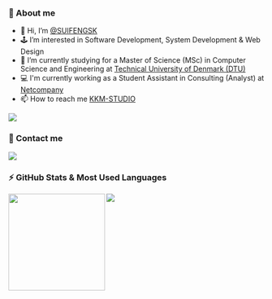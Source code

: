 ### 📣 About me
- 👋 Hi, I’m <a href="https://github.com/SUIFENGSK/">@SUIFENGSK</a>
- 🕹️ I’m interested in Software Development, System Development & Web Design
- 🤖 I’m currently studying for a Master of Science (MSc) in Computer Science and Engineering at <a href="https://www.dtu.dk">Technical University of Denmark (DTU)</a>
- 💻 I'm currently working as a Student Assistant in Consulting (Analyst) at <a href="https://www.netcompany.com">Netcompany</a>
- 📫 How to reach me <a href="https://kkmstudio.dk/">KKM-STUDIO</a>

![](https://komarev.com/ghpvc/?username=SUIFENGSK&color=blue)

### 📮 Contact me
<a href="https://www.linkedin.com/in/shuokai-ma-8b533b202/">
    <img src="https://img.shields.io/badge/LinkedIn-0077B5?style=for-the-badge&logo=linkedin&logoColor=white"/>
  </a>

### ⚡ GitHub Stats & Most Used Languages
<div>
<img height="190" align="left" src="https://github-readme-stats.vercel.app/api?username=SUIFENGSK&show_icons=true&count_private=true&theme=dark" />
<img src="https://github-readme-stats.vercel.app/api/top-langs/?username=SUIFENGSK&langs_count=10&theme=dark&layout=compact"/>
</div>

<!--
### 🏆 Github Profile Trophy
[![trophy](https://github-profile-trophy.vercel.app/?username=SUIFENGSK&theme=onestar)](https://github.com/SUIFENGSK/)
-->

<!--
### 🔖 Technologies I use
![Windows](https://img.shields.io/badge/Windows-0078D6?style=for-the-badge&logo=windows&logoColor=white)
![Visual Studio Code](https://img.shields.io/badge/Visual%20Studio%20Code-0078d7.svg?style=for-the-badge&logo=visual-studio-code&logoColor=white)
![GitHub](https://img.shields.io/badge/github-%23121011.svg?style=for-the-badge&logo=github&logoColor=white)
![Git](https://img.shields.io/badge/git-%23F05033.svg?style=for-the-badge&logo=git&logoColor=white)
![Intellij_Idea](https://img.shields.io/badge/IntelliJ_IDEA-000000.svg?style=for-the-badge&logo=intellij-idea&logoColor=white)
![Docker](https://img.shields.io/badge/Docker-2CA5E0?style=for-the-badge&logo=docker&logoColor=white)
-->
